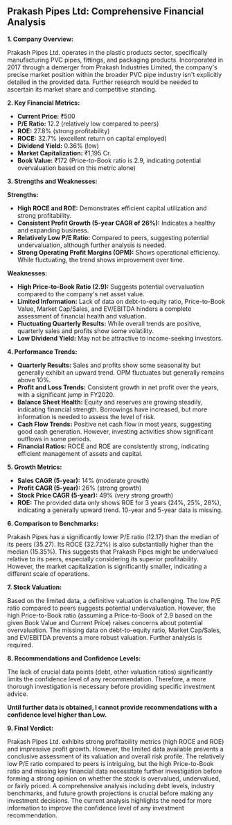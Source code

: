 ## Prakash Pipes Ltd: Comprehensive Financial Analysis

**1. Company Overview:**

Prakash Pipes Ltd. operates in the plastic products sector, specifically manufacturing PVC pipes, fittings, and packaging products.  Incorporated in 2017 through a demerger from Prakash Industries Limited, the company's precise market position within the broader PVC pipe industry isn't explicitly detailed in the provided data.  Further research would be needed to ascertain its market share and competitive standing.

**2. Key Financial Metrics:**

* **Current Price:** ₹500
* **P/E Ratio:** 12.2 (relatively low compared to peers)
* **ROE:** 27.8% (strong profitability)
* **ROCE:** 32.7% (excellent return on capital employed)
* **Dividend Yield:** 0.36% (low)
* **Market Capitalization:** ₹1,195 Cr.
* **Book Value:** ₹172 (Price-to-Book ratio is 2.9, indicating potential overvaluation based on this metric alone)


**3. Strengths and Weaknesses:**

**Strengths:**

* **High ROCE and ROE:**  Demonstrates efficient capital utilization and strong profitability.
* **Consistent Profit Growth (5-year CAGR of 26%):** Indicates a healthy and expanding business.
* **Relatively Low P/E Ratio:** Compared to peers, suggesting potential undervaluation, although further analysis is needed.
* **Strong Operating Profit Margins (OPM):**  Shows operational efficiency.  While fluctuating, the trend shows improvement over time.

**Weaknesses:**

* **High Price-to-Book Ratio (2.9):** Suggests potential overvaluation compared to the company's net asset value.
* **Limited Information:**  Lack of data on debt-to-equity ratio, Price-to-Book Value, Market Cap/Sales, and EV/EBITDA hinders a complete assessment of financial health and valuation.
* **Fluctuating Quarterly Results:** While overall trends are positive, quarterly sales and profits show some volatility.
* **Low Dividend Yield:** May not be attractive to income-seeking investors.


**4. Performance Trends:**

* **Quarterly Results:** Sales and profits show some seasonality but generally exhibit an upward trend. OPM fluctuates but generally remains above 10%.
* **Profit and Loss Trends:**  Consistent growth in net profit over the years, with a significant jump in FY2020.
* **Balance Sheet Health:**  Equity and reserves are growing steadily, indicating financial strength.  Borrowings have increased, but more information is needed to assess the level of risk.
* **Cash Flow Trends:**  Positive net cash flow in most years, suggesting good cash generation.  However, investing activities show significant outflows in some periods.
* **Financial Ratios:** ROCE and ROE are consistently strong, indicating efficient management of assets and capital.


**5. Growth Metrics:**

* **Sales CAGR (5-year):** 14% (moderate growth)
* **Profit CAGR (5-year):** 26% (strong growth)
* **Stock Price CAGR (5-year):** 49% (very strong growth)
* **ROE:**  The provided data only shows ROE for 3 years (24%, 25%, 28%), indicating a generally upward trend.  10-year and 5-year data is missing.


**6. Comparison to Benchmarks:**

Prakash Pipes has a significantly lower P/E ratio (12.17) than the median of its peers (35.27).  Its ROCE (32.72%) is also substantially higher than the median (15.35%). This suggests that Prakash Pipes might be undervalued relative to its peers, especially considering its superior profitability. However, the market capitalization is significantly smaller, indicating a different scale of operations.


**7. Stock Valuation:**

Based on the limited data, a definitive valuation is challenging. The low P/E ratio compared to peers suggests potential undervaluation. However, the high Price-to-Book ratio (assuming a Price-to-Book of 2.9 based on the given Book Value and Current Price) raises concerns about potential overvaluation.  The missing data on debt-to-equity ratio, Market Cap/Sales, and EV/EBITDA prevents a more robust valuation.  Further analysis is required.


**8. Recommendations and Confidence Levels:**

The lack of crucial data points (debt, other valuation ratios) significantly limits the confidence level of any recommendation.  Therefore, a more thorough investigation is necessary before providing specific investment advice.

**Until further data is obtained, I cannot provide recommendations with a confidence level higher than Low.**


**9. Final Verdict:**

Prakash Pipes Ltd. exhibits strong profitability metrics (high ROCE and ROE) and impressive profit growth.  However, the limited data available prevents a conclusive assessment of its valuation and overall risk profile.  The relatively low P/E ratio compared to peers is intriguing, but the high Price-to-Book ratio and missing key financial data necessitate further investigation before forming a strong opinion on whether the stock is overvalued, undervalued, or fairly priced.  A comprehensive analysis including debt levels, industry benchmarks, and future growth projections is crucial before making any investment decisions.  The current analysis highlights the need for more information to improve the confidence level of any investment recommendation.
